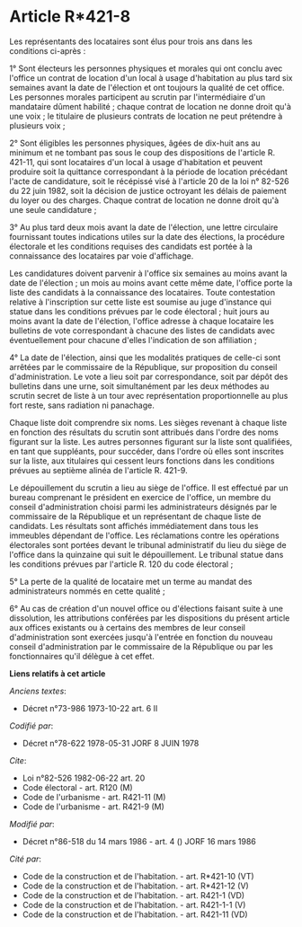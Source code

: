 # Article R*421-8

Les représentants des locataires sont élus pour trois ans dans les conditions ci-après :

1° Sont électeurs les personnes physiques et morales qui ont conclu avec l'office un contrat de location d'un local à usage
d'habitation au plus tard six semaines avant la date de l'élection et ont toujours la qualité de cet office. Les personnes
morales participent au scrutin par l'intermédiaire d'un mandataire dûment habilité ; chaque contrat de location ne donne
droit qu'à une voix ; le titulaire de plusieurs contrats de location ne peut prétendre à plusieurs voix ;

2° Sont éligibles les personnes physiques, âgées de dix-huit ans au minimum et ne tombant pas sous le coup des dispositions
de l'article R. 421-11, qui sont locataires d'un local à usage d'habitation et peuvent produire soit la quittance
correspondant à la période de location précédant l'acte de candidature, soit le récépissé visé à l'article 20 de la loi n°
82-526 du 22 juin 1982, soit la décision de justice octroyant les délais de paiement du loyer ou des charges. Chaque contrat
de location ne donne droit qu'à une seule candidature ;

3° Au plus tard deux mois avant la date de l'élection, une lettre circulaire fournissant toutes indications utiles sur la
date des élections, la procédure électorale et les conditions requises des candidats est portée à la connaissance des
locataires par voie d'affichage.

Les candidatures doivent parvenir à l'office six semaines au moins avant la date de l'élection ; un mois au moins avant cette
même date, l'office porte la liste des candidats à la connaissance des locataires. Toute contestation relative à
l'inscription sur cette liste est soumise au juge d'instance qui statue dans les conditions prévues par le code électoral ;
huit jours au moins avant la date de l'élection, l'office adresse à chaque locataire les bulletins de vote correspondant à
chacune des listes de candidats avec éventuellement pour chacune d'elles l'indication de son affiliation ;

4° La date de l'élection, ainsi que les modalités pratiques de celle-ci sont arrêtées par le commissaire de la République,
sur proposition du conseil d'administration. Le vote a lieu soit par correspondance, soit par dépôt des bulletins dans une
urne, soit simultanément par les deux méthodes au scrutin secret de liste à un tour avec représentation proportionnelle au
plus fort reste, sans radiation ni panachage.

Chaque liste doit comprendre six noms. Les sièges revenant à chaque liste en fonction des résultats du scrutin sont attribués
dans l'ordre des noms figurant sur la liste. Les autres personnes figurant sur la liste sont qualifiées, en tant que
suppléants, pour succéder, dans l'ordre où elles sont inscrites sur la liste, aux titulaires qui cessent leurs fonctions dans
les conditions prévues au septième alinéa de l'article R. 421-9.

Le dépouillement du scrutin a lieu au siège de l'office. Il est effectué par un bureau comprenant le président en exercice de
l'office, un membre du conseil d'administration choisi parmi les administrateurs désignés par le commissaire de la République
et un représentant de chaque liste de candidats. Les résultats sont affichés immédiatement dans tous les immeubles dépendant
de l'office.    Les réclamations contre les opérations électorales sont portées devant le tribunal administratif du lieu du
siège de l'office dans la quinzaine qui suit le dépouillement. Le tribunal statue dans les conditions prévues par l'article
R. 120 du code électoral ;

5° La perte de la qualité de locataire met un terme au mandat des administrateurs nommés en cette qualité ;

6° Au cas de création d'un nouvel office ou d'élections faisant suite à une dissolution, les attributions conférées par les
dispositions du présent article aux offices existants ou à certains des membres de leur conseil d'administration sont
exercées jusqu'à l'entrée en fonction du nouveau conseil d'administration par le commissaire de la République ou par les
fonctionnaires qu'il délègue à cet effet.

**Liens relatifs à cet article**

_Anciens textes_:

  - Décret n°73-986 1973-10-22 art. 6 II

_Codifié par_:

  - Décret n°78-622 1978-05-31 JORF 8 JUIN 1978

_Cite_:

  - Loi n°82-526 1982-06-22 art. 20
  - Code électoral - art. R120 (M)
  - Code de l'urbanisme - art. R421-11 (M)
  - Code de l'urbanisme - art. R421-9 (M)

_Modifié par_:

  - Décret n°86-518 du 14 mars 1986 - art. 4 () JORF 16 mars 1986

_Cité par_:

  - Code de la construction et de l'habitation. - art. R*421-10 (VT)
  - Code de la construction et de l'habitation. - art. R*421-12 (V)
  - Code de la construction et de l'habitation. - art. R421-1 (VD)
  - Code de la construction et de l'habitation. - art. R421-1-1 (V)
  - Code de la construction et de l'habitation. - art. R421-11 (VD)
